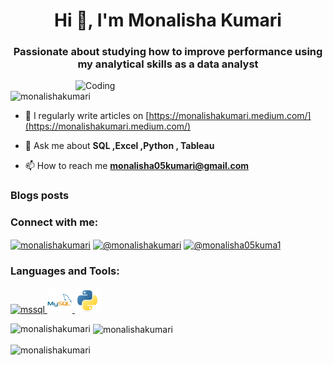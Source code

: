 <h1 align="center">Hi 👋, I'm Monalisha Kumari</h1>
<h3 align="center">Passionate about studying how to improve performance using my analytical skills as a data analyst</h3>
<img align="right" alt="Coding" width="400" src="https://analyticsindiamag.com/wp-content/uploads/2019/02/Digital-Marketing-Write-For-Us.gif">

<p align="left"> <img src="https://komarev.com/ghpvc/?username=monalishakumari&label=Profile%20views&color=0e75b6&style=flat" alt="monalishakumari" /> </p>

- 📝 I regularly write articles on [https://monalishakumari.medium.com/](https://monalishakumari.medium.com/)

- 💬 Ask me about **SQL ,Excel ,Python , Tableau**

- 📫 How to reach me **monalisha05kumari@gmail.com**

### Blogs posts
<!-- BLOG-POST-LIST:START -->
<!-- BLOG-POST-LIST:END -->

<h3 align="left">Connect with me:</h3>
<p align="left">
<a href="https://linkedin.com/in/monalishakumari" target="blank"><img align="center" src="https://raw.githubusercontent.com/rahuldkjain/github-profile-readme-generator/master/src/images/icons/Social/linked-in-alt.svg" alt="monalishakumari" height="30" width="40" /></a>
<a href="https://medium.com/@monalishakumari" target="blank"><img align="center" src="https://raw.githubusercontent.com/rahuldkjain/github-profile-readme-generator/master/src/images/icons/Social/medium.svg" alt="@monalishakumari" height="30" width="40" /></a>
<a href="https://www.hackerrank.com/monalisha05kuma1" target="blank"><img align="center" src="https://raw.githubusercontent.com/rahuldkjain/github-profile-readme-generator/master/src/images/icons/Social/hackerrank.svg" alt="@monalisha05kuma1" height="30" width="40" /></a>
</p>

<h3 align="left">Languages and Tools:</h3>
<p align="left"> <a href="https://www.microsoft.com/en-us/sql-server" target="_blank" rel="noreferrer"> <img src="https://www.svgrepo.com/show/303229/microsoft-sql-server-logo.svg" alt="mssql" width="40" height="40"/> </a> <a href="https://www.mysql.com/" target="_blank" rel="noreferrer"> <img src="https://raw.githubusercontent.com/devicons/devicon/master/icons/mysql/mysql-original-wordmark.svg" alt="mysql" width="40" height="40"/> </a> <a href="https://www.python.org" target="_blank" rel="noreferrer"> <img src="https://raw.githubusercontent.com/devicons/devicon/master/icons/python/python-original.svg" alt="python" width="40" height="40"/> </a> </p>

<p><img align="left" src="https://github-readme-stats.vercel.app/api/top-langs?username=monalishakumari&show_icons=true&locale=en&layout=compact" alt="monalishakumari" /></p>

<p>&nbsp;<img align="center" src="https://github-readme-stats.vercel.app/api?username=monalishakumari&show_icons=true&locale=en" alt="monalishakumari" /></p>

<p><img align="center" src="https://github-readme-streak-stats.herokuapp.com/?user=monalishakumari&" alt="monalishakumari" /></p>

